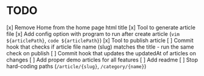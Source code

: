 # TODO

[x] Remove Home from the home page html title
[x] Tool to generate article file
[x] Add config option with program to run after create article (`vim ${articlePath}`, `code ${articlePath}`)
[x] Tool to publish article
[ ] Commit hook that checks if article file name (slug) matches the title - run the same check on publish
[ ] Commit hook that updates the updatedAt of articles on changes
[ ] Add proper demo articles for all features
[ ] Add readme
[ ] Stop hard-coding paths (`/article/{slug}`, `/category/{name}`)
